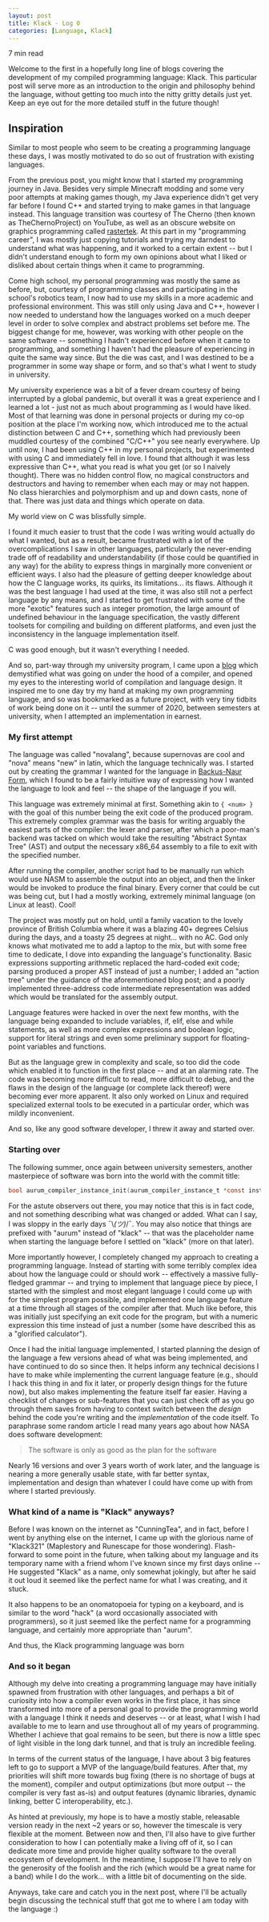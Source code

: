 ```yaml
---
layout: post
title: Klack - Log 0
categories: [Language, Klack]
---
```


7 min read

Welcome to the first in a hopefully long line of blogs covering the development of my compiled programming language: Klack. This particular post will serve more as an introduction to the origin and philosophy behind the language, without getting too much into the nitty gritty details just yet. Keep an eye out for the more detailed stuff in the future though!

## Inspiration
Similar to most people who seem to be creating a programming language these days, I was mostly motivated to do so out of frustration with existing languages.

From the previous post, you might know that I started my programming journey in Java. Besides very simple Minecraft modding and some very poor attempts at making games though, my Java experience didn't get very far before I found C++ and started trying to make games in that language instead. This language transition was courtesy of The Cherno (then known as TheChernoProject) on YouTube, as well as an obscure website on graphics programming called [rastertek](https://rastertek.com/index.html). At this part in my "programming career", I was mostly just copying tutorials and trying my darndest to understand what was happening, and it worked to a certain extent -- but I didn't understand enough to form my own opinions about what I liked or disliked about certain things when it came to programming.

Come high school, my personal programming was mostly the same as before, but, courtesy of programming classes and participating in the school's robotics team, I now had to use my skills in a more academic and professional environment. This was still only using Java and C++, however I now needed to understand how the languages worked on a much deeper level in order to solve complex and abstract problems set before me. The biggest change for me, however, was working with other people on the same software -- something I hadn't experienced before when it came to programming, and something I haven't had the pleasure of experiencing in quite the same way since. But the die was cast, and I was destined to be a programmer in some way shape or form, and so that's what I went to study in university.

My university experience was a bit of a fever dream courtesy of being interrupted by a global pandemic, but overall it was a great experience and I learned a lot - just not as much about programming as I would have liked. Most of that learning was done in personal projects or during my co-op position at the place I'm working now, which introduced me to the actual distinction between C and C++, something which had previously been muddled courtesy of the combined "C/C++" you see nearly everywhere. Up until now, I had been using C++ in my personal projects, but experimented with using C and immediately fell in love. I found that although it was less expressive than C++, what you read is what you get (or so I naively thought). There was no hidden control flow, no magical constructors and destructors and having to remember when each may or may not happen. No class hierarchies and polymorphism and up and down casts, none of that. There was just data and things which operate on data.

My world view on C was blissfully simple.

I found it much easier to trust that the code I was writing would actually do what I wanted, but as a result, became frustrated with a lot of the overcomplications I saw in other languages, particularly the never-ending trade off of readability and understandability (if those could be quantified in any way) for the ability to express things in marginally more convenient or efficient ways. I also had the pleasure of getting deeper knowledge about how the C language works, its quirks, its limitations... its flaws. Although it was the best language I had used at the time, it was also still not a perfect language by any means, and I started to get frustrated with some of the more "exotic" features such as integer promotion, the large amount of undefined behaviour in the language specification, the vastly different toolsets for compiling and building on different platforms, and even just the inconsistency in the language implementation itself.

C was good enough, but it wasn't everything I needed.

And so, part-way through my university program, I came upon a [blog](https://www.freecodecamp.org/news/the-programming-language-pipeline-91d3f449c919/) which demystified what was going on under the hood of a compiler, and opened my eyes to the interesting world of compilation and language design. It inspired me to one day try my hand at making my own programming language, and so was bookmarked as a future project, with very tiny tidbits of work being done on it -- until the summer of 2020, between semesters at university, when I attempted an implementation in earnest.

### My first attempt
The language was called "novalang", because supernovas are cool and "nova" means "new" in latin, which the language technically was. I started out by creating the grammar I wanted for the language in [Backus-Naur Form](https://en.wikipedia.org/wiki/Backus%E2%80%93Naur_form), which I found to be a fairly intuitive way of expressing how I wanted the language to look and feel -- the shape of the language if you will.

This language was extremely minimal at first. Something akin to `{ <num> }` with the goal of this number being the exit code of the produced program. This extremely complex grammar was the basis for writing arguably the easiest parts of the compiler: the lexer and parser, after which a poor-man's backend was tacked on which would take the resulting "Abstract Syntax Tree" (AST) and output the necessary x86_64 assembly to a file to exit with the specified number.

After running the compiler, another script had to be manually run which would use NASM to assemble the output into an object, and then the linker would be invoked to produce the final binary. Every corner that could be cut was being cut, but I had a mostly working, extremely minimal language (on Linux at least). Cool!

The project was mostly put on hold, until a family vacation to the lovely province of British Columbia where it was a blazing 40+ degrees Celsius during the days, and a toasty 25 degrees at night... with no AC. God only knows what motivated me to add a laptop to the mix, but with some free time to dedicate, I dove into expanding the language's functionality. Basic expressions supporting arithmetic replaced the hard-coded exit code; parsing produced a proper AST instead of just a number; I added an "action tree" under the guidance of the aforementioned blog post; and a poorly implemented three-address code intermediate representation was added which would be translated for the assembly output.

Language features were hacked in over the next few months, with the language being expanded to include variables, if, elif, else and while statements, as well as more complex expressions and boolean logic, support for literal strings and even some preliminary support for floating-point variables and functions.

But as the language grew in complexity and scale, so too did the code which enabled it to function in the first place -- and at an alarming rate. The code was becoming more difficult to read, more difficult to debug, and the flaws in the design of the language (or complete lack thereof) were becoming ever more apparent. It also only worked on Linux and required specialized external tools to be executed in a particular order, which was mildly inconvenient.

And so, like any good software developer, I threw it away and started over.

### Starting over
The following summer, once again between university semesters, another masterpiece of software was born into the world with the commit title:
```c
bool aurum_compiler_instance_init(aurum_compiler_instance_t *const instance);
```
For the astute observers out there, you may notice that this is in fact code, and not something describing what was changed or added. What can I say, I was sloppy in the early days ¯\\_(ツ)_/¯. You may also notice that things are prefixed with "aurum" instead of "klack" -- that was the placeholder name when starting the language before I settled on "klack" (more on that later).

More importantly however, I completely changed my approach to creating a programming language. Instead of starting with some terribly complex idea about how the language could or should work -- effectively a massive fully-fledged grammar -- and trying to implement that language piece by piece, I started with the simplest and most elegant language I could come up with for the simplest program possible, and implemented one language feature at a time through all stages of the compiler after that. Much like before, this was initially just specifying an exit code for the program, but with a numeric expression this time instead of just a number (some have described this as a "glorified calculator").

Once I had the initial language implemented, I started planning the design of the language a few versions ahead of what was being implemented, and have continued to do so since then. It helps inform any technical decisions I have to make while implementing the current language feature (e.g., should I hack this thing in and fix it later, or properly design things for the future now), but also makes implementing the feature itself far easier. Having a checklist of changes or sub-features that you can just check off as you go through them saves from having to context switch between the *design* behind the code you're writing and the *implementation* of the code itself. To paraphrase some random article I read many years ago about how NASA does software development:
> The software is only as good as the plan for the software

Nearly 16 versions and over 3 years worth of work later, and the language is nearing a more generally usable state, with far better syntax, implementation and design than whatever I could have come up with from where I started previously.

### What kind of a name is "Klack" anyways?
Before I was known on the internet as "CunningTea", and in fact, before I went by anything else on the internet, I came up with the glorious name of "Klack321" (Maplestory and Runescape for those wondering). Flash-forward to some point in the future, when talking about my language and its temporary name with a friend whom I've known since my first days online -- He suggested "Klack" as a name, only somewhat jokingly, but after he said it out loud it seemed like the perfect name for what I was creating, and it stuck.

It also happens to be an onomatopoeia for typing on a keyboard, and is similar to the word "hack" (a word occasionally associated with programmers), so it just seemed like the perfect name for a programming language, and certainly more appropriate than "aurum".

And thus, the Klack programming language was born

### And so it began
Although my delve into creating a programming language may have initially spawned from frustration with other languages, and perhaps a bit of curiosity into how a compiler even works in the first place, it has since transformed into more of a personal goal to provide the programming world with a language I think it needs and deserves -- or at least, what I wish I had available to me to learn and use throughout all of my years of programming. Whether I achieve that goal remains to be seen, but there is now a little spec of light visible in the long dark tunnel, and that is truly an incredible feeling.

In terms of the current status of the language, I have about 3 big features left to go to support a MVP of the language/build features. After that, my priorities will shift more towards bug fixing (there is no shortage of bugs at the moment), compiler and output optimizations (but more output -- the compiler is very fast as-is) and output features (dynamic libraries, dynamic linking, better C interoperability, etc.).

As hinted at previously, my hope is to have a mostly stable, releasable version ready in the next ~2 years or so, however the timescale is very flexible at the moment. Between now and then, I'll also have to give further consideration to how I can potentially make a living off of it, so I can dedicate more time and provide higher quality software to the overall ecosystem of development. In the meantime, I suppose I'll have to rely on the generosity of the foolish and the rich (which would be a great name for a band) while I do the work... with a little bit of documenting on the side.

Anyways, take care and catch you in the next post, where I'll be actually begin discussing the technical stuff that got me to where I am today with the language :)
